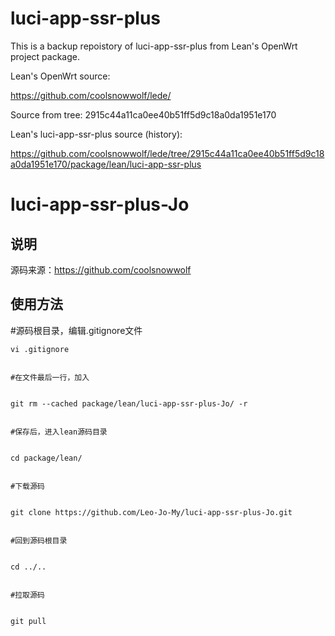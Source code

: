 
# luci-app-ssr-plus

This is a backup repoistory of luci-app-ssr-plus from Lean's OpenWrt project package.

Lean's OpenWrt source:

<https://github.com/coolsnowwolf/lede/>

Source from tree: 2915c44a11ca0ee40b51ff5d9c18a0da1951e170

Lean's luci-app-ssr-plus source (history):

<https://github.com/coolsnowwolf/lede/tree/2915c44a11ca0ee40b51ff5d9c18a0da1951e170/package/lean/luci-app-ssr-plus>

# luci-app-ssr-plus-Jo

## 说明
   源码来源：https://github.com/coolsnowwolf
   
## 使用方法
    
 #源码根目录，编辑.gitignore文件
 

    vi .gitignore
    

    #在文件最后一行，加入
    

    git rm --cached package/lean/luci-app-ssr-plus-Jo/ -r
    

    #保存后，进入lean源码目录
    

    cd package/lean/
    

    #下载源码
    

    git clone https://github.com/Leo-Jo-My/luci-app-ssr-plus-Jo.git
    

    #回到源码根目录
    

    cd ../..
    

    #拉取源码
    

    git pull

